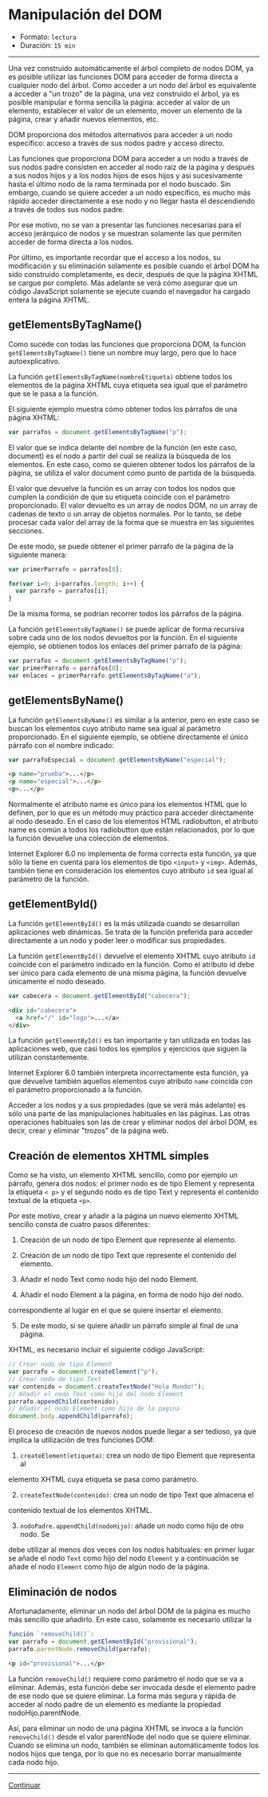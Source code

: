 # Manipulación del DOM

* Formato: `lectura`
* Duración: `15 min`

***

Una vez construido automáticamente el árbol completo de nodos DOM, ya es
posible utilizar las funciones DOM para acceder de forma directa a cualquier
nodo del árbol. Como acceder a un nodo del árbol es equivalente a acceder a
"un trozo" de la página, una vez construido el árbol, ya es posible manipular
e forma sencilla la página: acceder al valor de un elemento, establecer el
valor de un elemento, mover un elemento de la página, crear y añadir nuevos
elementos, etc.

DOM proporciona dos métodos alternativos para acceder a un nodo específico:
acceso a través de sus nodos padre y acceso directo.

Las funciones que proporciona DOM para acceder a un nodo a través de sus nodos
padre consisten en acceder al nodo raíz de la página y después a sus nodos
hijos y a los nodos hijos de esos hijos y así sucesivamente hasta el último
nodo de la rama terminada por el nodo buscado. Sin embargo, cuando se quiere
acceder a un nodo específico, es mucho más rápido acceder directamente a ese
nodo y no llegar hasta él descendiendo a través de todos sus nodos padre.

Por ese motivo, no se van a presentar las funciones necesarias para el acceso
jerárquico de nodos y se muestran solamente las que permiten acceder de forma
directa a los nodos.

Por último, es importante recordar que el acceso a los nodos, su modificación
y su eliminación solamente es posible cuando el árbol DOM ha sido construido
completamente, es decir, después de que la página XHTML se cargue por
completo. Más adelante se verá cómo asegurar que un código JavaScript
solamente se ejecute cuando el navegador ha cargado entera la página XHTML.

## getElementsByTagName()

Como sucede con todas las funciones que proporciona DOM, la función `
getElementsByTagName()` tiene un nombre muy largo, pero que lo hace
autoexplicativo.

La función `getElementsByTagName(nombreEtiqueta)` obtiene todos los elementos
de la página XHTML cuya etiqueta sea igual que el parámetro que se le pasa a
la función.

El siguiente ejemplo muestra cómo obtener todos los párrafos de una página
XHTML:

```javascript
var parrafos = document.getElementsByTagName("p");
```

El valor que se indica delante del nombre de la función (en este caso,
document) es el nodo a partir del cual se realiza la búsqueda de los
elementos. En este caso, como se quieren obtener todos los párrafos de la
página, se utiliza el valor document como punto de partida de la búsqueda.

El valor que devuelve la función es un array con todos los nodos que cumplen
la condición de que su etiqueta coincide con el parámetro proporcionado. El
valor devuelto es un array de nodos DOM, no un array de cadenas de texto o un
array de objetos normales. Por lo tanto, se debe procesar cada valor del array
de la forma que se muestra en las siguientes secciones.

De este modo, se puede obtener el primer párrafo de la página de la siguiente
manera:

```javascript
var primerParrafo = parrafos[0];

for(var i=0; i<parrafos.length; i++) {
  var parrafo = parrafos[i];
}
```

De la misma forma, se podrían recorrer todos los párrafos de la página.

La función `getElementsByTagName()` se puede aplicar de forma recursiva sobre
cada uno de los nodos devueltos por la función.
En el siguiente ejemplo, se obtienen todos los enlaces del primer párrafo de la
página:

```javascript
var parrafos = document.getElementsByTagName("p");
var primerParrafo = parrafos[0];
var enlaces = primerParrafo.getElementsByTagName("a");
```

## getElementsByName()

La función `getElementsByName()` es similar a la anterior, pero
en este caso se buscan los elementos cuyo atributo name sea igual al parámetro
proporcionado. En el siguiente ejemplo, se obtiene directamente el único
párrafo con el nombre indicado:

```javascript
var parrafoEspecial = document.getElementsByName("especial");
```

```html
<p name="prueba">...</p>
<p name="especial">...</p>
<p>...</p>
```

Normalmente el atributo name es único para los elementos HTML que lo definen,
por lo que es un método muy práctico para acceder directamente al nodo
deseado. En el caso de los elementos HTML radiobutton, el atributo name es
común a todos los radiobutton que están relacionados, por lo que la función
devuelve una colección de elementos.

Internet Explorer 6.0 no implementa de forma correcta esta función, ya que
sólo la tiene en cuenta para los elementos de tipo `<input>` y `<img>`.
Además, también tiene en consideración los elementos cuyo atributo `id` sea
igual al parámetro de la función.

## getElementById()

La función `getElementById()` es la más utilizada cuando se desarrollan
aplicaciones web dinámicas. Se trata de la función preferida para acceder
directamente a un nodo y poder leer o modificar sus propiedades.

La función `getElementById()` devuelve el elemento XHTML cuyo atributo `id`
coincide con el parámetro indicado en la función. Como el atributo id debe ser
único para cada elemento de una misma página, la función devuelve únicamente
el nodo deseado.

```javascript
var cabecera = document.getElementById("cabecera");
```

```html
<div id="cabecera">
  <a href="/" id="logo">...</a>
</div>
```

La función `getElementById()` es tan importante y tan utilizada en todas las
aplicaciones web, que casi todos los ejemplos y ejercicios que siguen la
utilizan constantemente.

Internet Explorer 6.0 también interpreta incorrectamente esta función, ya que
devuelve también aquellos elementos cuyo atributo `name` coincida con el
parámetro proporcionado a la función.

Acceder a los nodos y a sus propiedades (que se verá más adelante) es sólo una
parte de las manipulaciones habituales en las páginas. Las otras operaciones
habituales son las de crear y eliminar nodos del árbol DOM, es decir, crear y
eliminar "trozos" de la página web.

## Creación de elementos XHTML simples

Como se ha visto, un elemento XHTML sencillo, como por ejemplo un párrafo,
genera dos nodos: el primer nodo es de tipo Element y representa la etiqueta `<
p>` y el segundo nodo es de tipo Text y representa el contenido textual de la
etiqueta `<p>`.

Por este motivo, crear y añadir a la página un nuevo elemento XHTML sencillo
consta de cuatro pasos diferentes:

1. Creación de un nodo de tipo Element que represente al elemento.

2. Creación de un nodo de tipo Text que represente el contenido del elemento.

3. Añadir el nodo Text como nodo hijo del nodo Element.

4. Añadir el nodo Element a la página, en forma de nodo hijo del nodo.

correspondiente al lugar en el que se quiere insertar el elemento.

5. De este modo, si se quiere añadir un párrafo simple al final de una página.

XHTML, es necesario incluir el siguiente código JavaScript:

```javascript
// Crear nodo de tipo Element
var parrafo = document.createElement("p");
// Crear nodo de tipo Text
var contenido = document.createTextNode("Hola Mundo!");
// Añadir el nodo Text como hijo del nodo Element
parrafo.appendChild(contenido);
// Añadir el nodo Element como hijo de la pagina
document.body.appendChild(parrafo);
```

El proceso de creación de nuevos nodos puede llegar a ser tedioso, ya que
implica la utilización de tres funciones DOM:

1. `createElement(etiqueta)`: crea un nodo de tipo Element que representa al

elemento XHTML cuya etiqueta se pasa como parámetro.

2. `createTextNode(contenido)`: crea un nodo de tipo Text que almacena el

contenido textual de los elementos XHTML.

3. `nodoPadre.appendChild(nodoHijo)`: añade un nodo como hijo de otro nodo. Se

debe utilizar al menos dos veces con los nodos habituales: en primer lugar se
añade el nodo `Text` como hijo del nodo `Element` y a continuación se añade el
nodo `Element` como hijo de algún nodo de la página.

## Eliminación de nodos

Afortunadamente, eliminar un nodo del árbol DOM de la página es mucho más
sencillo que añadirlo. En este caso, solamente es necesario utilizar la

```javascript
función `removeChild()`:
var parrafo = document.getElementById("provisional");
parrafo.parentNode.removeChild(parrafo);
```

```html
<p id="provisional">...</p>
```

La función `removeChild()` requiere como parámetro el nodo que se va a
eliminar. Además, esta función debe ser invocada desde el elemento padre de
ese nodo que se quiere eliminar. La forma más segura y rápida de acceder al
nodo padre de un elemento es mediante la propiedad nodoHijo.parentNode.

Así, para eliminar un nodo de una página XHTML se invoca a la función `
removeChild()` desde el valor parentNode del nodo que se quiere eliminar.
Cuando se elimina un nodo, también se eliminan automáticamente todos los nodos
hijos que tenga, por lo que no es necesario borrar manualmente cada nodo hijo.

***

[Continuar](02-redibujo-del-navegador.md)